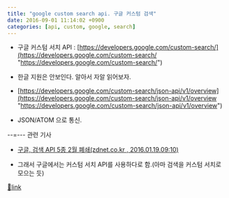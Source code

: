 ```yaml
---
title: "google custom search api. 구글 커스텀 검색"
date: 2016-09-01 11:14:02 +0900
categories: [api, custom, google, search]
---
```


  
- 구글 커스텀 서치 API : [https://developers.google.com/custom-search/](https://developers.google.com/custom-search/ "https://developers.google.com/custom-search/")
- 한글 지원은 안보인다. 알아서 자알 읽어보자.

- [https://developers.google.com/custom-search/json-api/v1/overview](https://developers.google.com/custom-search/json-api/v1/overview "https://developers.google.com/custom-search/json-api/v1/overview")
- JSON/ATOM 으로 통신.


--=--- 관련 기사
- [구글, 검색 API 5종 2월 폐쇄(zdnet.co.kr , 2016.01.19.09:10)](http://www.zdnet.co.kr/news/news_view.asp?artice_id=20160119085715 "구글, 검색 API 5종 2월 폐쇄(zdnet.co.kr , 2016.01.19.09:10)")
- 그래서 구글에서는 커스텀 서치 API를 사용하다로 함.(아마 검색을 커스텀 서치로 모으는 듯)



  &#xD;



[🔗link](http://www.mins01.com/mh/tech/read/1032)